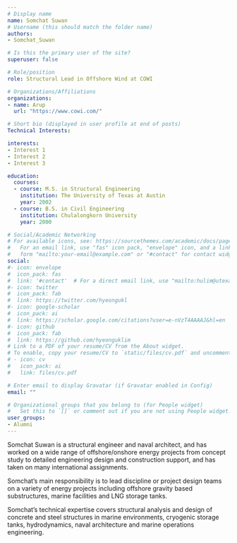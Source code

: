 ```yaml
---
# Display name
name: Somchat Suwan
# Username (this should match the folder name)
authors:
- Somchat_Suwan

# Is this the primary user of the site?
superuser: false

# Role/position
role: Structural Lead in Offshore Wind at COWI

# Organizations/Affiliations
organizations:
- name: Arup
  url: "https://www.cowi.com/"

# Short bio (displayed in user profile at end of posts)
Technical Interests: 

interests:
- Interest 1
- Interest 2
- Interest 3

education:
  courses:
  - course: M.S. in Structural Engineering
    institution: The University of Texas at Austin
    year: 2002
  - course: B.S. in Civil Engineering
    institution: Chulalongkorn University
    year: 2000

# Social/Academic Networking
# For available icons, see: https://sourcethemes.com/academic/docs/page-builder/#icons
#   For an email link, use "fas" icon pack, "envelope" icon, and a link in the
#   form "mailto:your-email@example.com" or "#contact" for contact widget.
social:
#- icon: envelope
#  icon_pack: fas
#  link: '#contact'  # For a direct email link, use "mailto:hulim@utexas.edu".
#- icon: twitter
#  icon_pack: fab
#  link: https://twitter.com/hyeongukl
#- icon: google-scholar
#  icon_pack: ai
#  link: https://scholar.google.com/citations?user=e-nVzT4AAAAJ&hl=en
#- icon: github
#  icon_pack: fab
#  link: https://github.com/hyeonguklim
# Link to a PDF of your resume/CV from the About widget.
# To enable, copy your resume/CV to `static/files/cv.pdf` and uncomment the lines below.
# - icon: cv
#   icon_pack: ai
#   link: files/cv.pdf

# Enter email to display Gravatar (if Gravatar enabled in Config)
email: ""

# Organizational groups that you belong to (for People widget)
#   Set this to `[]` or comment out if you are not using People widget.
user_groups:
- Alumni
---
```

Somchat Suwan is a structural engineer and naval architect, and has worked on a wide range of offshore/onshore energy projects from concept study to detailed engineering design and construction support, and has taken on many international assignments.

Somchat’s main responsibility is to lead discipline or project design teams on a variety of energy projects including offshore gravity based substructures, marine facilities and LNG storage tanks.

Somchat’s technical expertise covers structural analysis and design of concrete and steel structures in marine environments, cryogenic storage tanks, hydrodynamics, naval architecture and marine operations engineering.